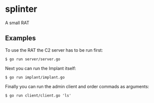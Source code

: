 # splinter
A small RAT

## Examples
To use the RAT the C2 server has to be run first:
```
$ go run server/server.go
```
Next you can run the Implant itself:
```
$ go run implant/implant.go
```
Finally you can run the admin client and order commads as arguments:
```
$ go run client/client.go 'ls'
```
